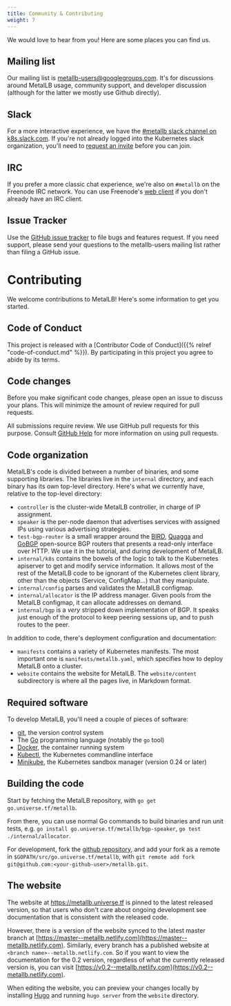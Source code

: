 ```yaml
---
title: Community & Contributing
weight: 7
---
```


We would love to hear from you! Here are some places you can find us.

## Mailing list

Our mailing list
is
[metallb-users@googlegroups.com](https://groups.google.com/forum/#!forum/metallb-users). It's
for discussions around MetalLB usage, community support, and developer
discussion (although for the latter we mostly use Github directly).

## Slack

For a more interactive experience, we have
the
[#metallb slack channel on k8s.slack.com](https://kubernetes.slack.com/messages/metallb/). If
you're not already logged into the Kubernetes slack organization,
you'll need to [request an invite](http://slack.k8s.io/) before you
can join.

## IRC

If you prefer a more classic chat experience, we're also on `#metallb`
on the Freenode IRC network. You can use
Freenode's
[web client](http://webchat.freenode.net?randomnick=1&channels=%23metallb&uio=d4) if
you don't already have an IRC client.

## Issue Tracker

Use
the [GitHub issue tracker](https://github.com/google/metallb/issues)
to file bugs and features request. If you need support, please send
your questions to the metallb-users mailing list rather than filing a
GitHub issue.

# Contributing

We welcome contributions to MetalLB! Here's some information to get
you started.

## Code of Conduct

This project is released with
a [Contributor Code of Conduct]({{% relref "code-of-conduct.md" %}}). By
participating in this project you agree to abide by its terms.

## Code changes

Before you make significant code changes, please open an issue to
discuss your plans. This will minimize the amount of review required
for pull requests.

All submissions require review. We use GitHub pull requests for this
purpose. Consult
[GitHub Help](https://help.github.com/articles/about-pull-requests/)
for more information on using pull requests.

## Code organization

MetalLB's code is divided between a number of binaries, and some
supporting libraries. The libraries live in the `internal` directory,
and each binary has its own top-level directory. Here's what we
currently have, relative to the top-level directory:

- `controller` is the cluster-wide MetalLB controller, in charge of
  IP assignment.
- `speaker` is the per-node daemon that advertises services with
  assigned IPs using various advertising strategies.
- `test-bgp-router` is a small wrapper around
  the
  [BIRD](http://bird.network.cz),
  [Quagga](http://www.nongnu.org/quagga)
  and [GoBGP](https://github.com/osrg/gobgp) open-source BGP routers
  that presents a read-only interface over HTTP. We use it in the
  tutorial, and during development of MetalLB.
- `internal/k8s` contains the bowels of the logic to talk to the
  Kubernetes apiserver to get and modify service information. It
  allows most of the rest of the MetalLB code to be ignorant of the
  Kubernetes client library, other than the objects (Service,
  ConfigMap...) that they manipulate.
- `internal/config` parses and validates the MetalLB configmap.
- `internal/allocator` is the IP address manager. Given pools from the
  MetalLB configmap, it can allocate addresses on demand.
- `internal/bgp` is a _very_ stripped down implementation of BGP. It
  speaks just enough of the protocol to keep peering sessions up, and
  to push routes to the peer.

In addition to code, there's deployment configuration and
documentation:

- `manifests` contains a variety of Kubernetes manifests. The most
  important one is `manifests/metallb.yaml`, which specifies how to
  deploy MetalLB onto a cluster.
- `website` contains the website for MetalLB. The `website/content`
  subdirectory is where all the pages live, in Markdown format.

## Required software

To develop MetalLB, you'll need a couple of pieces of software:

- [git](https://git-scm.com), the version control system
- The [Go](https://golang.org) programming language (notably the `go`
  tool)
- [Docker](https://www.docker.com/docker-community), the container
  running system
- [Kubectl](https://kubernetes.io/docs/tasks/tools/install-kubectl/), the Kubernetes commandline interface
- [Minikube](https://kubernetes.io/docs/tasks/tools/install-minikube/),
  the Kubernetes sandbox manager (version 0.24 or later)

## Building the code

Start by fetching the MetalLB repository, with `go get
go.universe.tf/metallb`.

From there, you can use normal Go commands to build binaries and run
unit tests, e.g. `go install go.universe.tf/metallb/bgp-speaker`, `go
test ./internal/allocator`.

For development, fork
the [github repository](https://github.com/google/metallb), and add
your fork as a remote in `$GOPATH/src/go.universe.tf/metallb`, with
`git remote add fork git@github.com:<your-github-user>/metallb.git`.

## The website

The website at https://metallb.universe.tf is pinned to the latest
released version, so that users who don't care about ongoing
development see documentation that is consistent with the released
code.

However, there is a version of the website synced to the latest master
branch
at
[https://master--metallb.netlify.com](https://master--metallb.netlify.com). Similarly,
every branch has a published website at `<branch
name>--metallb.netlify.com`. So if you want to view the documentation
for the 0.2 version, regardless of what the currently released version
is, you can
visit
[https://v0.2--metallb.netlify.com](https://v0.2--metallb.netlify.com).

When editing the website, you can preview your changes locally by
installing [Hugo](https://gohugo.io/) and running `hugo server` from
the `website` directory.
